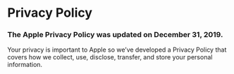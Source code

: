 Privacy Policy
==============

### The Apple Privacy Policy was updated on December 31, 2019.

Your privacy is important to Apple so we’ve developed a Privacy Policy that covers how we collect, use, disclose, transfer, and store your personal information.